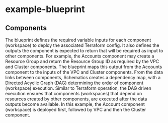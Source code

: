 # example-blueprint

## Components

The blueprint defines the required variable inputs for each component (workspace) to deploy the associated Terraform config. It also defines the outputs the component is expected to return that will be required as input to other components. For example, the Accounts component may create a Resource Group and return the Resource Group ID as required by the VPC and Cluster components. The blueprint maps this output from the Accounts component to the inputs of the VPC and Cluster components. From the data links between components, Schematics creates a dependency map, with a Directed Acyclic Graph (DAG) determining the order of component (workspace) execution. Similar to Terraform operation, the DAG driven execution ensures that components (workspaces) that depend on resources created by other components, are executed after the data outputs become available. In this example, the Account component (workspace) is deployed first, followed by VPC and then the Cluster component.